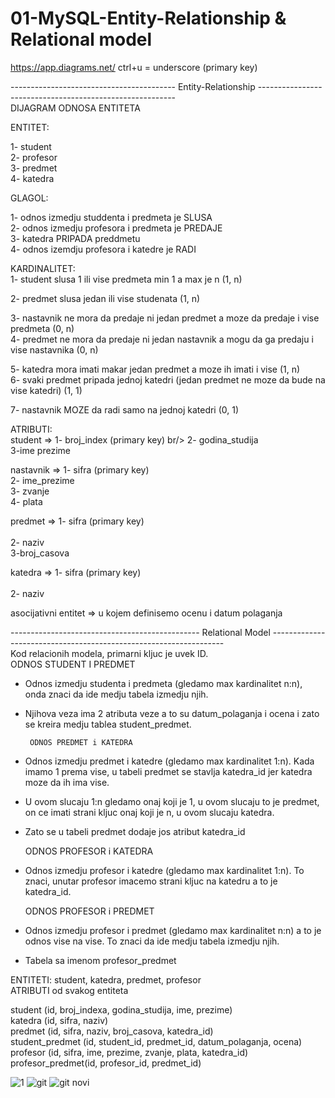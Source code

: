 # 01-MySQL-Entity-Relationship & Relational model

https://app.diagrams.net/    ctrl+u = underscore (primary key)

-----------------------------------------   Entity-Relationship  --------------------------------------------------------- <br/>
                                          DIJAGRAM ODNOSA ENTITETA 

ENTITET: <br />

1- student  <br/>
2- profesor <br/>
3- predmet <br/>
4- katedra <br/>



GLAGOL: <br/>

1- odnos izmedju studdenta i predmeta je SLUSA <br/>
2- odnos izmedju profesora i predmeta je PREDAJE <br/>
3- katedra PRIPADA preddmetu <br/>
4- odnos izemdju profesora i katedre je RADI <br/>


KARDINALITET: <br/>
1- student slusa 1 ili vise predmeta  min 1 a max je n (1, n) <br/>

2- predmet slusa jedan ili vise studenata (1, n) <br/>

3- nastavnik ne mora da predaje ni jedan predmet a moze da predaje i vise predmeta (0, n) <br/>
4- predmet ne mora da predaje ni jedan nastavnik a mogu da ga predaju i vise nastavnika (0, n) <br/>

5- katedra mora imati makar jedan predmet a moze ih imati i vise (1, n) <br/>
6- svaki predmet pripada jednoj katedri (jedan predmet ne moze da bude na vise katedri) (1, 1) <br/>

7- nastavnik MOZE da radi samo na jednoj katedri (0, 1) <br/>


ATRIBUTI: <br/>
student => 1- broj_index (primary key) br/>
           2- godina_studija <br/>
           3-ime prezime <br/>
           
nastavnik => 1- sifra (primary key) <br/>
             2- ime_prezime <br/>
             3- zvanje <br/>
             4- plata <br/>
             
predmet   => 1- sifra (primary key)   <br/>         
             2- naziv <br/>
             3-broj_casova <br/>
             
katedra   => 1- sifra (primary key)     <br/>        
             2- naziv <br/>

asocijativni entitet => u kojem definisemo ocenu i datum polaganja <br/>

           
----------------------------------------------- Relational Model  ------------------------------------------------------------------ <br/>
Kod relacionih modela, primarni kljuc je uvek ID. <br/>
      ODNOS STUDENT I PREDMET  
* Odnos izmedju studenta i predmeta (gledamo max kardinalitet n:n), onda znaci da ide medju tabela izmedju njih. <br/>
* Njihova veza ima 2 atributa veze a to su datum_polaganja i ocena i zato se kreira medju tablea student_predmet. <br/>

       ODNOS PREDMET i KATEDRA  
* Odnos izmedju predmet i katedre (gledamo max kardinalitet 1:n). Kada imamo 1 prema vise, u tabeli predmet se stavlja katedra_id jer katedra moze da ih ima vise. <br/>
* U ovom slucaju 1:n gledamo onaj koji je 1, u ovom slucaju to je predmet, on ce imati strani kljuc onaj koji je n, u ovom slucaju katedra.<br/>
* Zato se u tabeli predmet dodaje jos atribut katedra_id    <br/>

     ODNOS PROFESOR i KATEDRA   <br/>
* Odnos izmedju profesor i katedre (gledamo max kardinalitet 1:n). To znaci, unutar profesor imacemo strani kljuc na katedru a to je katedra_id. <br/>
 
    ODNOS PROFESOR i PREDMET   <br/>
* Odnos izmedju profesor i predmet (gledamo max kardinalitet n:n) a to je odnos vise na vise. To znaci da ide medju tabela izmedju njih. <br/>
* Tabela sa imenom profesor_predmet <br/>

ENTITETI: student, katedra, predmet, profesor <br/>
ATRIBUTI od svakog entiteta <br/>

student (id, broj_indexa, godina_studija, ime, prezime) <br/>
katedra (id, sifra, naziv) <br/>
predmet (id, sifra, naziv, broj_casova, katedra_id) <br/>
student_predmet (id, student_id, predmet_id, datum_polaganja, ocena) <br/>
profesor (id, sifra, ime, prezime, zvanje, plata, katedra_id) <br/>
profesor_predmet(id, profesor_id, predmet_id) <br/>

![1](https://user-images.githubusercontent.com/56784702/208450361-8723eeb6-e7ac-48bd-80ea-43ee18ab23f9.png)
![git](https://user-images.githubusercontent.com/56784702/208663265-1bd35348-e8a3-4790-bc1c-d010ba42eea8.png)
![git novi](https://user-images.githubusercontent.com/56784702/208665329-7c1aeb1b-1d78-4c85-9e4f-8cb6943a98fb.png)

